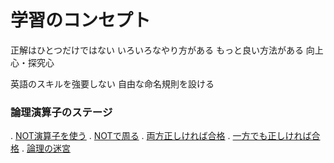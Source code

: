 # 学習のコンセプト


正解はひとつだけではない
いろいろなやり方がある
もっと良い方法がある
向上心・探究心

英語のスキルを強要しない
自由な命名規則を設ける





### 論理演算子のステージ

. [NOT演算子を使う]()
. [NOTで周る]()
. [両方正しければ合格]()
. [一方でも正しければ合格]()
. [論理の迷宮]()

